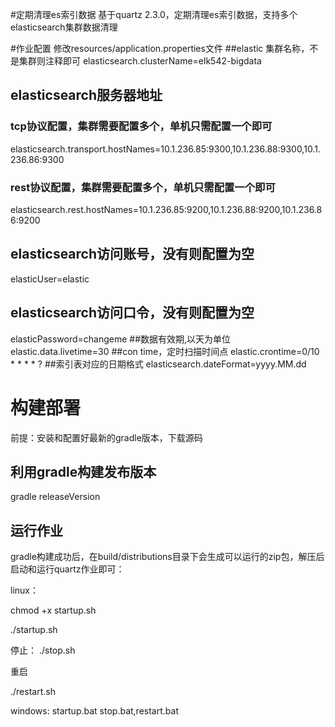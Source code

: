 #定期清理es索引数据
基于quartz 2.3.0，定期清理es索引数据，支持多个elasticsearch集群数据清理


#作业配置
修改resources/application.properties文件
##elastic 集群名称，不是集群则注释即可
elasticsearch.clusterName=elk542-bigdata
## elasticsearch服务器地址
### tcp协议配置，集群需要配置多个，单机只需配置一个即可
elasticsearch.transport.hostNames=10.1.236.85:9300,10.1.236.88:9300,10.1.236.86:9300
### rest协议配置，集群需要配置多个，单机只需配置一个即可
elasticsearch.rest.hostNames=10.1.236.85:9200,10.1.236.88:9200,10.1.236.86:9200
## elasticsearch访问账号，没有则配置为空
elasticUser=elastic
## elasticsearch访问口令，没有则配置为空
elasticPassword=changeme
##数据有效期,以天为单位
elastic.data.livetime=30
##con time，定时扫描时间点
elastic.crontime=0/10 * * * * ?
##索引表对应的日期格式
elasticsearch.dateFormat=yyyy.MM.dd

# 构建部署
前提：安装和配置好最新的gradle版本，下载源码
## 利用gradle构建发布版本
gradle releaseVersion

## 运行作业
gradle构建成功后，在build/distributions目录下会生成可以运行的zip包，解压后启动和运行quartz作业即可：


linux：

chmod +x startup.sh

./startup.sh

停止：
./stop.sh

重启

./restart.sh

windows: startup.bat stop.bat,restart.bat


